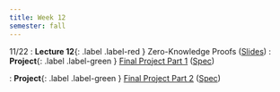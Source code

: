 ```yaml
---
title: Week 12
semester: fall
---
```


11/22
: **Lecture 12**{: .label .label-red } Zero-Knowledge Proofs ([Slides](https://docs.google.com/presentation/d/14V0IM6RWZDjykpV3woUmstAKOD-892XbpO96R7ysFOs/edit?usp=sharing))
: **Project**{: .label .label-green } [Final Project Part 1](https://datahub.berkeley.edu/hub/user-redirect/git-pull?repo=https%3A%2F%2Fgithub.com%2FCodebreakingAtCal%2FCodebreakingLabsFa22&urlpath=tree%2FCodebreakingLabsFa22%2FFinal_Project%2FPart_1%2Fproject.ipynb&branch=main) ([Spec](https://codebreakingatcal.org/docs/Project/Project%20Spec/Part%201/))

: **Project**{: .label .label-green } [Final Project Part 2](https://datahub.berkeley.edu/hub/user-redirect/git-pull?repo=https%3A%2F%2Fgithub.com%2FCodebreakingAtCal%2FCodebreakingLabsFa22&urlpath=tree%2FCodebreakingLabsFa22%2FFinal_Project%2FPart_2&branch=main) ([Spec](https://codebreakingatcal.org/docs/Project/Project%20Spec/Part%202/))